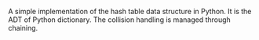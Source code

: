 A simple implementation of the hash table data structure in Python.
It is the ADT of Python dictionary.
The collision handling is managed through chaining.

